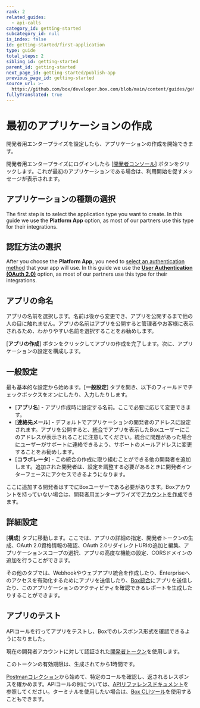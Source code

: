 ```yaml
---
rank: 2
related_guides:
  - api-calls
category_id: getting-started
subcategory_id: null
is_index: false
id: getting-started/first-application
type: guide
total_steps: 2
sibling_id: getting-started
parent_id: getting-started
next_page_id: getting-started/publish-app
previous_page_id: getting-started
source_url: >-
  https://github.com/box/developer.box.com/blob/main/content/guides/getting-started/first-application.md
fullyTranslated: true
---
```

# 最初のアプリケーションの作成

開発者用エンタープライズを設定したら、アプリケーションの作成を開始できます。

開発者用エンタープライズにログインしたら \[[開発者コンソール][console]] ボタンをクリックします。これが最初のアプリケーションである場合は、利用開始を促すメッセージが表示されます。

## アプリケーションの種類の選択

The first step is to select the application type you want to create. In this guide we use the **Platform App** option, as most of our partners use this type for their integrations.

## 認証方法の選択

After you choose the **Platform App**, you need to [select an authentication method][auth] that your app will use. In this guide we use the [**User Authentication (OAuth 2.0)**][oauth2] option, as most of our partners use this type for their integrations.

## アプリの命名

アプリの名前を選択します。名前は後から変更でき、アプリを公開するまで他の人の目に触れません。アプリの名前はアプリを公開すると管理者やお客様に表示されるため、わかりやすい名前を選択することをお勧めします。

\[**アプリの作成**] ボタンをクリックしてアプリの作成を完了します。次に、アプリケーションの設定を構成します。

## 一般設定

最も基本的な設定から始めます。\[**一般設定**] タブを開き、以下のフィールドでチェックボックスをオンにしたり、入力したりします。

* \[**アプリ名**] - アプリ作成時に設定する名前。ここで必要に応じて変更できます。
* \[**連絡先メール**] - デフォルトでアプリケーションの開発者のアドレスに設定されます。アプリを公開すると、[統合][integrations]でアプリを表示したBoxユーザーにこのアドレスが表示されることに注意してください。統合に問題があった場合にユーザーがサポートに連絡できるよう、サポートのメールアドレスに変更することをお勧めします。
* \[**コラボレータ**] - この統合の作成に取り組むことができる他の開発者を追加します。追加された開発者は、設定を調整する必要があるときに開発者インターフェースにアクセスできるようになります。

<Message type="notice">

ここに追加する開発者はすでにBoxユーザーである必要があります。Boxアカウントを持っていない場合は、開発者用エンタープライズで[アカウントを作成][add-users]できます。

</Message>

## 詳細設定

\[**構成**] タブに移動します。ここでは、アプリの詳細の指定、開発者トークンの生成、OAuth 2.0資格情報の確認、OAuth 2.0リダイレクトURIの追加と編集、アプリケーションスコープの選択、アプリの高度な機能の設定、CORSドメインの追加を行うことができます。

その他のタブでは、Webhookやウェブアプリ統合を作成したり、Enterpriseへのアクセスを有効化するためにアプリを送信したり、[Box統合][integrations]にアプリを送信したり、このアプリケーションのアクティビティを確認できるレポートを生成したりすることができます。

## アプリのテスト

APIコールを行ってアプリをテストし、Boxでのレスポンス形式を確認できるようになりました。

現在の開発者アカウントに対して認証された[開発者トークン][dev-token]を使用します。

<Message type="warning">

このトークンの有効期限は、生成されてから1時間です。

</Message>

[Postmanコレクション][postman-collection]から始めて、特定のコールを確認し、返されるレスポンスを確かめます。APIコールの例については、[APIリファレンスドキュメント][api-ref]を参照してください。ターミナルを使用したい場合は、[Box CLIツール][box-cli]を使用することもできます。

[console]: https://cloud.app.box.com/developers/console

[auth]: g://authentication/select

[oauth2]: g://authentication/oauth2

[integrations]: g://applications/integrations

[add-users]: https://support.box.com/hc/en-us/articles/360043694594-Add-Users

[integrations]: https://cloud.app.box.com/integrations

[dev-token]: g://authentication/tokens/developer-tokens/#create-developer-token

[postman-collection]: g://tooling/postman

[api-ref]: page://reference

[box-cli]: https://github.com/box/boxcli
